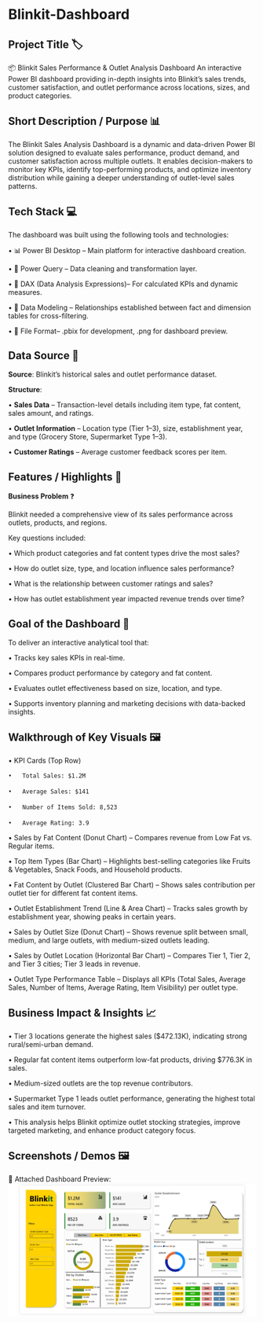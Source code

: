 # Blinkit-Dashboard

## **Project Title** 🏷️

📦 Blinkit Sales Performance & Outlet Analysis Dashboard
An interactive Power BI dashboard providing in-depth insights into Blinkit’s sales trends, customer satisfaction, and outlet performance across locations, sizes, and product categories.

## Short Description / Purpose 📊

The Blinkit Sales Analysis Dashboard is a dynamic and data-driven Power BI solution designed to evaluate sales performance, product demand, and customer satisfaction across multiple outlets.
It enables decision-makers to monitor key KPIs, identify top-performing products, and optimize inventory distribution while gaining a deeper understanding of outlet-level sales patterns.

## Tech Stack 💻

The dashboard was built using the following tools and technologies:

•	📊 Power BI Desktop – Main platform for interactive dashboard creation. 

•	📂 Power Query – Data cleaning and transformation layer.

•	🧠 DAX (Data Analysis Expressions)– For calculated KPIs and dynamic measures.

•	📝 Data Modeling – Relationships established between fact and dimension tables for cross-filtering.

•	📁 File Format– .pbix for development, .png for dashboard preview.

## **Data Source** 📑
**Source**: Blinkit’s historical sales and outlet performance dataset.

**Structure**:

•	**Sales Data** – Transaction-level details including item type, fat content, sales amount, and ratings.

•	**Outlet Information** – Location type (Tier 1–3), size, establishment year, and type (Grocery Store, Supermarket Type 1–3).

•	**Customer Ratings** – Average customer feedback scores per item.

## Features / Highlights 🚀
**Business Problem** ❓

Blinkit needed a comprehensive view of its sales performance across outlets, products, and regions.

Key questions included:

•	Which product categories and fat content types drive the most sales?

•	How do outlet size, type, and location influence sales performance?

•	What is the relationship between customer ratings and sales?

•	How has outlet establishment year impacted revenue trends over time?

## **Goal of the Dashboard** 🎯

To deliver an interactive analytical tool that:

•	Tracks key sales KPIs in real-time.

•	Compares product performance by category and fat content.

•	Evaluates outlet effectiveness based on size, location, and type.

•	Supports inventory planning and marketing decisions with data-backed insights.

## Walkthrough of Key Visuals 🖼️

•  KPI Cards (Top Row)

    •	Total Sales: $1.2M
   
    •	Average Sales: $141
   
    •	Number of Items Sold: 8,523
   
    •	Average Rating: 3.9
   
•	Sales by Fat Content (Donut Chart) – Compares revenue from Low Fat vs. Regular items.

•	Top Item Types (Bar Chart) – Highlights best-selling categories like Fruits & Vegetables, Snack Foods, and Household products.

•	Fat Content by Outlet (Clustered Bar Chart) – Shows sales contribution per outlet tier for different fat content items.

•	Outlet Establishment Trend (Line & Area Chart) – Tracks sales growth by establishment year, showing peaks in certain years.

•	Sales by Outlet Size (Donut Chart) – Shows revenue split between small, medium, and large outlets, with medium-sized outlets leading.

•	Sales by Outlet Location (Horizontal Bar Chart) – Compares Tier 1, Tier 2, and Tier 3 cities; Tier 3 leads in revenue.

•	Outlet Type Performance Table – Displays all KPIs (Total Sales, Average Sales, Number of Items, Average Rating, Item Visibility) per outlet type.

## Business Impact & Insights 📈

•	Tier 3 locations generate the highest sales ($472.13K), indicating strong rural/semi-urban demand.

•	Regular fat content items outperform low-fat products, driving $776.3K in sales.

•	Medium-sized outlets are the top revenue contributors.

•	Supermarket Type 1 leads outlet performance, generating the highest total sales and item turnover.

•	This analysis helps Blinkit optimize outlet stocking strategies, improve targeted marketing, and enhance product category focus.

## Screenshots / Demos 🖼️

📸 Attached Dashboard Preview:
![Dashboard Preview](https://github.com/chinmayshirsat/Blinkit-Dashboard/blob/main/Blinkit%20Dashboard.png)
